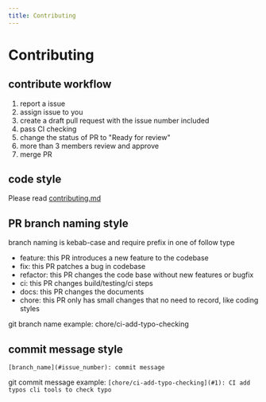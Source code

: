 ```yaml
---
title: Contributing
---
```


# Contributing

## contribute workflow

1. report a issue
2. assign issue to you
3. create a draft pull request with the issue number included
4. pass CI checking
5. change the status of PR to "Ready for review"
5. more than 3 members review and approve
6. merge PR

## code style 

Please read [contributing.md](/docs/code-style.md)

## PR branch naming style

branch naming is kebab-case and require prefix in one of follow type

- feature: this PR introduces a new feature to the codebase
- fix: this PR patches a bug in codebase
- refactor: this PR changes the code base without new features or bugfix
- ci: this PR changes build/testing/ci steps
- docs: this PR changes the documents
- chore: this PR only has small changes that no need to record, like coding styles

git branch name example: chore/ci-add-typo-checking

## commit message style

`[branch_name](#issue_number): commit message`

git commit message example: `[chore/ci-add-typo-checking](#1): CI add typos cli tools to check typo`
